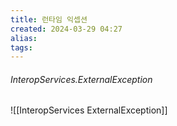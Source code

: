```yaml
---
title: 런타임 익셉션
created: 2024-03-29 04:27
alias:
tags:
---
```

###### InteropServices.ExternalException
![[InteropServices ExternalException]]
